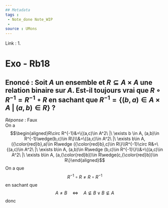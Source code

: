 ```yaml
---
## Metadata
tags : 
 - Note_done Note_WIP
 - 
source : UMons 
---
```


Link :
1.

# Exo - Rb18
## Enoncé : Soit $A$ un ensemble et $R\subseteq A\times A$ une relation binaire sur $A$. Est-il toujours vrai que $R\circ R^{-1} = R^{-1}\circ R$ en sachant que $R^{-1}=\{(b,a)\in A\times A\ |\ (a,b)\in R \}$ ?
_Réponse_ : Faux
\
On a $$\begin{aligned}R\circ R^{-1}&=\{(a,c)\in A^2\ |\ \exists b \in A, (a,b)\in R^{-1}\wedge(b,c)\in R\}\\&=\{(a,c)\in A^2\ |\ \exists b\in A, ({\color{red}b},a)\in R\wedge ({\color{red}b},c)\in R\}\\R^{-1}\circ R&=\{(a,c)\in A^2\ |\ \exists b\in A, (a,b)\in R\wedge (b,c)\in R^{-1}\}\\&=\{(a,c)\in A^2\ |\ \exists b\in A, (a,{\color{red}b})\in R\wedge(c,{\color{red}b})\in R\}\end{aligned}$$ On a que $$R^{-1}\circ R\neq R\circ R^{-1}$$ en sachant que $$A\neq B\quad\iff\quad A\nsubseteq B\vee B\nsubseteq A$$ donc 